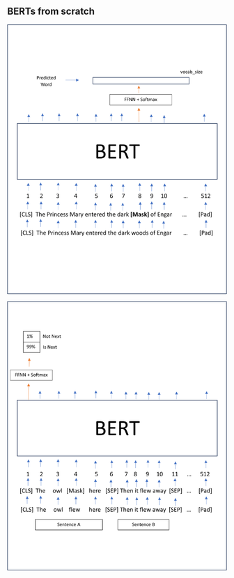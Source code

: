 ## BERTs from scratch

![Mask approach](BERT_final_masking.png)



![Next Sent approach](BERT_FIG_next_sent_pred.png)





